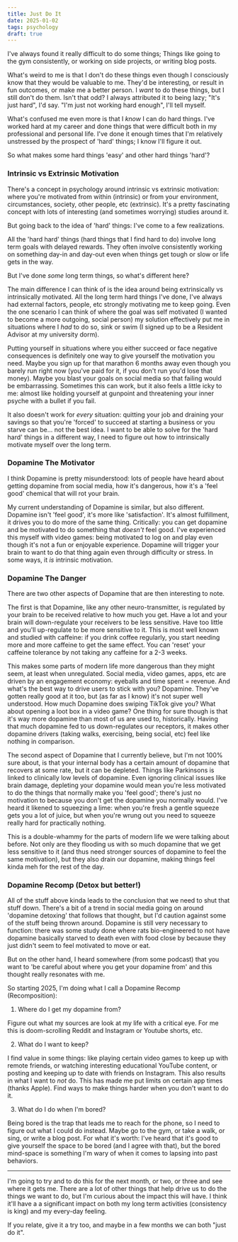 ```yaml
---
title: Just Do It
date: 2025-01-02
tags: psychology
draft: true
---
```


I've always found it really difficult to do some things; Things like going to the gym consistently, or working on side projects, or writing blog posts.

What's weird to me is that I don't do these things even though I consciously know that they would be valuable to me. They'd be interesting, or result in fun outcomes, or make me a better person. I *want* to do these things, but I still don't do them. Isn't that odd? I always attributed it to being lazy; "It's just hard", I'd say. "I'm just not working hard enough", I'll tell myself.

What's confused me even more is that I *know* I can do hard things. I've worked hard at my career and done things that were difficult both in my professional and personal life. I've done it enough times that I'm relatively unstressed by the prospect of 'hard' things; I know I'll figure it out.

So what makes some hard things 'easy' and other hard things 'hard'?

### Intrinsic vs Extrinsic Motivation

There's a concept in psychology around intrinsic vs extrinsic motivation: where you're motivated from within (intrinsic) or from your environment, circumstances, society, other people, etc (extrinsic). It's a pretty fascinating concept with lots of interesting (and sometimes worrying) studies around it.

But going back to the idea of 'hard' things: I've come to a few realizations.

All the 'hard hard' things (hard things that I find hard to do) involve long term goals with delayed rewards. They often involve consistently working on something day-in and day-out even when things get tough or slow or life gets in the way.

But I've done *some* long term things, so what's different here?

The main difference I can think of is the idea around being extrinsically vs intrinsically motivated. All the long term hard things I've done, I've always had external factors, people, etc strongly motivating me to keep going. Even the one scenario I can think of where the goal was self motivated (I wanted to become a more outgoing, social person) my solution effectively put me in situations where I *had* to do so, sink or swim (I signed up to be a Resident Advisor at my university dorm).

Putting yourself in situations where you either succeed or face negative consequences is definitely one way to give yourself the motivation you need. Maybe you sign up for that marathon 6 months away even though you barely run right now (you've paid for it, if you don't run you'd lose that money). Maybe you blast your goals on social media so that failing would be embarrassing. Sometimes this can work, but it also feels a little icky to me: almost like holding yourself at gunpoint and threatening your inner psyche with a bullet if you fail.

It also doesn't work for *every* situation: quitting your job and draining your savings so that you're 'forced' to succeed at starting a business or you starve can be... not the best idea. I want to be able to solve for the 'hard hard' things in a different way, I need to figure out how to intrinsically motivate myself over the long term.

### Dopamine The Motivator

I think Dopamine is pretty misunderstood: lots of people have heard about getting dopamine from social media, how it's dangerous, how it's a 'feel good' chemical that will rot your brain.

My current understanding of Dopamine is similar, but also different. Dopamine isn't 'feel good', it's more like 'satisfaction'. It's almost fulfillment, it drives you to do more of the same thing. Critically: you can get dopamine and be motivated to do something that *doesn't* feel good. I've experienced this myself with video games: being motivated to log on and play even though it's not a fun or enjoyable experience. Dopamine will trigger your brain to want to do that thing again even through difficulty or stress. In some ways, it *is* intrinsic motivation.

### Dopamine The Danger

There are two other aspects of Dopamine that are then interesting to note.

The first is that Dopamine, like any other neuro-transmitter, is regulated by your brain to be received relative to how much you get. Have a lot and your brain will down-regulate your receivers to be less sensitive. Have too little and you'll up-regulate to be more sensitive to it. This is most well known and studied with caffeine: if you drink coffee regularly, you start needing more and more caffeine to get the same effect. You can 'reset' your caffeine tolerance by not taking any caffeine for a 2-3 weeks.

This makes some parts of modern life more dangerous than they might seem, at least when unregulated. Social media, video games, apps, etc are driven by an engagement economy: eyeballs and time spent = revenue. And what's the best way to drive users to stick with you? Dopamine. They've gotten really good at it too, but (as far as I know) it's not super well understood. How much Dopamine does swiping TikTok give you? What about opening a loot box in a video game? One thing for sure though is that it's way more dopamine than most of us are used to, historically. Having that much dopamine fed to us down-regulates our receptors, it makes other dopamine drivers (taking walks, exercising, being social, etc) feel like nothing in comparison.

The second aspect of Dopamine that I currently believe, but I'm not 100% sure about, is that your internal body has a certain amount of dopamine that recovers at some rate, but it can be depleted. Things like Parkinsons is linked to clinically low levels of dopamine. Even ignoring clinical issues like brain damage, depleting your dopamine would mean you're less motivated to do the things that normally make you 'feel good'; there's just no motivation to because you don't get the dopamine you normally would. I've heard it likened to squeezing a lime: when you're fresh a gentle squeeze gets you a lot of juice, but when you're wrung out you need to squeeze really hard for practically nothing.

This is a double-whammy for the parts of modern life we were talking about before. Not only are they flooding us with so much dopamine that we get less sensitive to it (and thus need stronger sources of dopamine to feel the same motivation), but they also drain our dopamine, making things feel kinda meh for the rest of the day.

### Dopamine Recomp (Detox but better!)

All of the stuff above kinda leads to the conclusion that we need to shut that stuff down. There's a bit of a trend in social media going on around 'dopamine detoxing' that follows that thought, but I'd caution against some of the stuff being thrown around. Dopamine is still very necessary to function: there was some study done where rats bio-engineered to not have dopamine basically starved to death even with food close by because they just didn't seem to feel motivated to move or eat.

But on the other hand, I heard somewhere (from some podcast) that you want to 'be careful about where you get your dopamine from' and this thought really resonates with me.

So starting 2025, I'm doing what I call a Dopamine Recomp (Recomposition):

1. Where do I get my dopamine from?

Figure out what my sources are look at my life with a critical eye. For me this is doom-scrolling Reddit and Instagram or Youtube shorts, etc.

2. What do I want to keep?

I find value in some things: like playing certain video games to keep up with remote friends, or watching interesting educational YouTube content, or posting and keeping up to date with friends on Instagram. This also results in what I want to *not* do. This has made me put limits on certain app times (thanks Apple). Find ways to make things harder when you don't want to do it.

3. What do I do when I'm bored?

Being bored is the trap that leads me to reach for the phone, so I need to figure out what I could do instead. Maybe go to the gym, or take a walk, or sing, or write a blog post. For what it's worth: I've heard that it's good to give yourself the space to be bored (and I agree with that), but the bored mind-space is something I'm wary of when it comes to lapsing into past behaviors.

---

I'm going to try and to do this for the next month, or two, or three and see where it gets me. There are a lot of other things that help drive us to do the things we want to do, but I'm curious about the impact this will have. I think it'll have a a significant impact on both my long term activities (consistency is king) and my every-day feeling. 

If you relate, give it a try too, and maybe in a few months we can both "just do it".